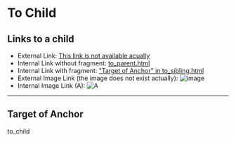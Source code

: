 # To Child

## Links to a child

* External Link: [This link is not available acually](http://www.example.com/)
* Internal Link without fragment: [to_parent.html](a/to_parent.md)
* Internal Link with fragment: ["Target of Anchor" in to_sibling.html](b/to_sibling.md#target-of-anchor)
* External Image Link (the image does not exist actually): ![image](http://www.example.com/image.png "the image does not exist actually")
* Internal Image Link (A): ![A](a/A.png)


---

## Target of Anchor

to_child
